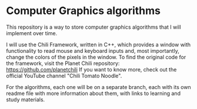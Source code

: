 # Computer Graphics algorithms

This repository is a way to store computer graphics algorithms that I will implement over time.

I will use the Chili Framework, written in C++, which provides a window with functionality to read mouse and keyboard inputs and, most importantly, change the colors of the pixels in the window. To find the original code for the framework, visit the Planet Chili repository: https://github.com/planetchili
If you want to know more, check out the official YouTube channel "Chili Tomato Noodle".

For the algorithms, each one will be on a separate branch, each with its own readme file with more information about them, with links to learning and study materials.